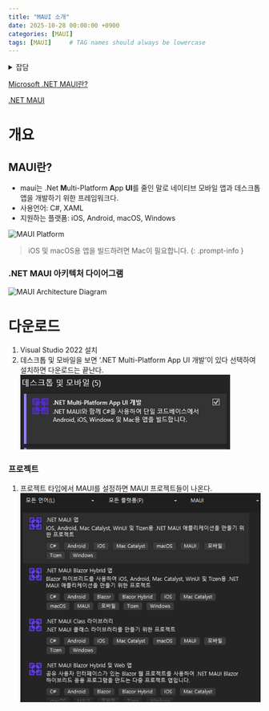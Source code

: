 ```yaml
---
title: "MAUI 소개"
date: 2025-10-28 00:00:00 +0900
categories: [MAUI]
tags: [MAUI]     # TAG names should always be lowercase
---
```

<details markdown="1">
<summary>잡담</summary>

    게임 개발을 하면서 늘어나는 데이터 테이블을 보기가 점점 어려워졌다. 그래서 '데이터를 눈에 보기 쉽게 하는 프로그램을 한 번 만들어보자'라는 생각을 하여, 어떤 프레임워크를 써볼까 고민이 되었다.
    만드는데 오랜 시간을 들이고 싶지 않아서 C#언어가 지원되는 프레임워크를 사용하고 싶었다.  WPF나 MAUI 둘 중 고민하다가 자마린이라는 프레임워크가 기술 지원을 종료하며 MAUI로 바뀌었다는 소식을 찾고 궁금해져서 MAUI를 사용하게 되었다. 
    
    
    출시된지 얼마 안된 프레임워크라 그런지 버그가 꽤 많다. 찾아보니 MAUI에 대한 평가는 별로 좋은 편은 아니였다. 그냥 React Native나 Flutter쓰는걸 추천하는 편.
     

    사용해보니까 사내 프로그램 같은거 개발할 때는 괜찮을 것 같다. 특히나 C#사용자가 많으면 빠르게 개발 가능 할 것 같다.
     

    그리고 다양한 플랫폼을 지원한다는 점이 플러스다. iOS지원이 별로라고는 하지만 안하는 것 보단 좋겠지..
     

    기왕 사용해봤으니 사용해본 기능 위주로 포스트를 해볼 생각이다.
    
    이번에 포스트하려고 조사해보니 BlazorBindings.MAUI를 꽤나 사용하는 것 같다.
    [BlazorBindings MAUI](https://github.com/Dreamescaper/BlazorBindings.Maui)

</details>

[Microsoft .NET MAUI란?](https://learn.microsoft.com/ko-kr/dotnet/maui/what-is-maui?view=net-maui-9.0) 

[.NET MAUI](https://dotnet.microsoft.com/ko-kr/apps/maui)

# 개요
## MAUI란?
- maui는 .Net **M**ulti-Platform **A**pp **UI**를 줄인 말로 네이티브 모바일 앱과 데스크톱 앱을 개발하기 위한 프레임워크다.
- 사용언어: C#, XAML
- 지원하는 플랫폼: iOS, Android, macOS, Windows

![MAUI Platform](https://learn.microsoft.com/ko-kr/dotnet/maui/media/what-is-maui/maui-overview.png?view=net-maui-9.0.png)


> iOS 및 macOS용 앱을 빌드하려면 Mac이 필요합니다.
{: .prompt-info }

### .NET MAUI 아키텍처 다이어그램
![MAUI Architecture Diagram](https://learn.microsoft.com/ko-kr/dotnet/maui/media/what-is-maui/architecture-diagram.png?view=net-maui-9.0.png)

# 다운로드
1. Visual Studio 2022 설치
2. 데스크톱 및 모바일을 보면 ‘.NET Multi-Platform App UI 개발’이 있다 선택하여 설치하면 다운로드는 끝난다.
![Install MAUI](/assets/Images/InstallMAUI.png)

### 프로젝트
1. 프로젝트 타입에서 MAUI를 설정하면 MAUI 프로젝트들이 나온다.
![Project Type MAUI](/assets/Images/ProjectTypeMAUI.png)